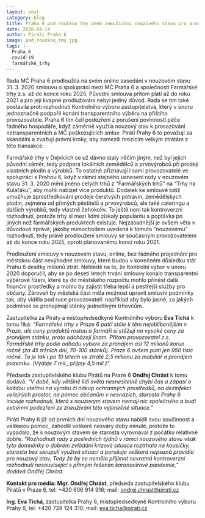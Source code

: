 ```yaml
---
layout: post
category: blog
title: Praha 6 pod rouškou tmy aneb zneužívání nouzového stavu pro prodlužování kontroverzních smluv za desítky milionů
date: 2020-04-14
author: Piráti Praha 6
image: pod_rouskou_tmy.jpg
tags: |-
  Praha_6
  covid-19
  farmářské_trhy
---
```

Rada MČ Praha 6 prodloužila na svém online zasedání v nouzovém stavu 31. 3. 2020 smlouvu o spolupráci mezi MČ Praha 6 a společností Farmářské trhy z.s. až do konce roku 2025. Původní smlouva přitom platí až do roku 2021 a pro její kvapné prodlužování nebyl jediný důvod. Rada se tím také postavila proti rozhodnutí Kontrolního výboru zastupitelstva, který v únoru jednoznačně podpořil konání transparentního výběru na příštího provozovatele. Praha 6 tím čelí podezření z porušení povinností péče řádného hospodáře, když záměrně využila nouzový stav k prosazování netransparentních a MČ poškozujících smluv. Piráti Prahy 6 to považují za skandální a zvažují právní kroky, aby zamezili hrozícím velkým ztrátám z této transakce. 

Farmářské trhy v Dejvicích se už dávno staly něčím jiným, než byl jejich původní záměr, tedy podpora lokálních zemědělců a prvovýrobců při prodeji vlastních plodin a výrobků. To ostatně přiznávají i sami provozovatelé ve spolupráci s Prahou 6, když v rámci stejného usnesení rady v nouzovém stavu 31. 3. 2020 mění jméno celých trhů z “Farmářských trhů” na “Trhy na Kulaťáku”, aby mohli nabízet více produktů. Dodatek ke smlouvě totiž umožňuje zprostředkování prodeje čerstvých potravin, zemědělských plodin, zejména od přímých pěstitelů a prvovýrobců, ale také cateringu a dalších výrobků, tedy vlastně čehokoliv. To ještě není tak kontroverzní rozhodnutí, protože trhy si mezi lidmi získaly popularitu a poptávka po jiných než farmářských produktech existuje. Nejzásadnější je ovšem věta v důvodové zprávě, jakoby mimochodem uvedená k tomuto “nouzovému” rozhodnutí, tedy právě prodloužení smlouvy se současným provozovatelem až do konce roku 2025, oproti plánovanému konci roku 2021. 

Prodloužení smlouvy v nouzovém stavu, online, bez řádného projednání pro městskou část nevýhodné smlouvy, které budou v konečném důsledku stát Prahu 6 desítky milionů ztrát. Nehledě na to, že Kontrolní výbor v únoru 2020 doporučil, aby se po deseti letech trvání smlouvy konalo transparentní výběrové řízení, které by do městského rozpočtu mohlo přinést další finanční prostředky a mohlo by zajistit třeba lepší a pestřejší služby pro občany. Zároveň by městská část měla možnost upravit smluvní podmínky tak, aby viděla pod ruce provozovateli: například aby bylo jasné, za jakých podmínek se pronajímají stánky jednotlivým trhovcům.

Zastupitelka za Piráty  a místopředsedkyně Kontrolního výboru **Eva Tichá** k tomu říká: 
_“Farmářské trhy v Praze 6 patří stále k těm nejoblíbenějším v Praze, ale ceny produktů rostou a farmáři si stěžují na vysoké ceny za pronájem stánku, proto odcházejí jinam. Přitom provozovatel z.s. Farmářské trhy podle odhadu vybere za pronájem asi 12 milionů korun ročně (za 45 tržních dní, 70-100 stánků). Praze 6 ovšem platí jen 950 tisíc ročně. Ta je tak i po 10 letech ve ztrátě 2,5 milionu za mobiliář a pronájem pozemku. (Výdaje 7 mil., příjmy 4,5 mil.)”_

Předseda zastupitelského klubu Pirátů na Praze 6 **Ondřej Chrást** k tomu dodává: _“V době, kdy většině lidí světa nesnesitelně chybí čas a zápasí o každou vteřinu na výrobu či nákup ochranných prostředků, na dezinfekci veřejných prostor, na pomoc občanům v nesnázích, starosta Prahy 6 iniciuje rozhodnutí, která s nouzovým stavem nemají nic společného a budí extrémní podezření ze zneužívání této výjimečné situace.”_

Piráti Prahy 6 již od prvních dní nouzového stavu nabídli svou součinnost a veškerou pomoc, zahodili veškeré nesváry doby minulé, protože to vypadalo, že s nouzovým stavem se starosta vyrovnával z počátku relativně dobře. _“Rozhodnutí rady z posledních týdnů v rámci nouzového stavu však tyto domněnky o dobrém zvládání krizové situace roztrhala na kousíčky, starosta bez skrupulí využívá situaci a porušuje veškerá nepsaná pravidla pro nouzový stav. Tedy že by se neměla přijímat nevratná kontroverzní rozhodnutí nesouvisející s přímým řešením koronavirové pandemie,” dodává Ondřej Chrást._


**Kontakt pro média:** 
**Mgr. Ondřej Chrást**, předseda zastupitelského klubu Pirátů v Praze 6, tel: +420 606 914 916; mail: ondrej.chrast@pirati.cz

**Ing. Eva Tichá**, zastupitelka Prahy 6, místopředsedkyně Kontrolního výboru Prahy 6, tel: +420 728 124 310; mail: eva.ticha@pirati.cz
